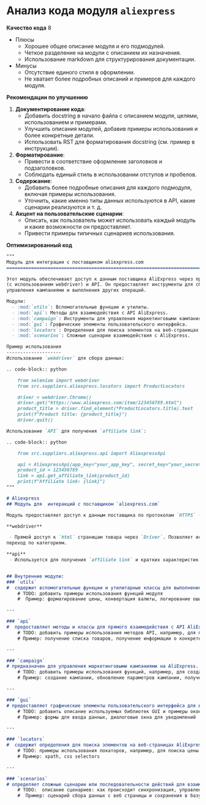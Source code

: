 # Анализ кода модуля `aliexpress`

**Качество кода**
8
 -  Плюсы
     -  Хорошее общее описание модуля и его подмодулей.
     -  Четкое разделение на модули с описанием их назначения.
     -  Использование markdown для структурирования документации.
 -  Минусы
    -  Отсутствие единого стиля в оформлении.
    -  Не хватает более подробных описаний и примеров для каждого модуля.

**Рекомендации по улучшению**

1.  **Документирование кода**:
    *   Добавить docstring в начало файла с описанием модуля, целями, использованием и примерами.
    *   Улучшить описания модулей, добавив примеры использования и более конкретные детали.
    *   Использовать RST для форматирования docstring (см. пример в инструкции).
2.  **Форматирование**:
    *   Привести в соответствие оформление заголовков и подзаголовков.
    *   Соблюдать единый стиль в использовании отступов и пробелов.
3.  **Содержание**:
    *   Добавить более подробные описания для каждого подмодуля, включая примеры использования.
    *   Уточнить, какие именно типы данных используются в API, какие сценарии реализуются и т. д.
4.  **Акцент на пользовательские сценарии**:
    *  Описать, как пользователь может использовать каждый модуль и какие возможности он предоставляет.
    *  Привести примеры типичных сценариев использования.

**Оптимизированный код**

```markdown
"""
Модуль для интеграции с поставщиком aliexpress.com
=========================================================================================

Этот модуль обеспечивает доступ к данным поставщика AliExpress через протоколы HTTPS
(с использованием webdriver) и API. Он предоставляет инструменты для сбора данных,
управления кампаниями и выполнения других операций.

Модули:
  - :mod:`utils`: Вспомогательные функции и утилиты.
  - :mod:`api`: Методы для взаимодействия с API AliExpress.
  - :mod:`campaign`: Инструменты для управления маркетинговыми кампаниями.
  - :mod:`gui`: Графические элементы пользовательского интерфейса.
  - :mod:`locators`: Определения для поиска элементов на веб-страницах.
  - :mod:`scenarios`: Сложные сценарии взаимодействия с AliExpress.

Пример использования
--------------------
Использование `webdriver` для сбора данных:

.. code-block:: python

    from selenium import webdriver
    from src.suppliers.aliexpress.locators import ProductLocators

    driver = webdriver.Chrome()
    driver.get("https://www.aliexpress.com/item/123456789.html")
    product_title = driver.find_element(*ProductLocators.title).text
    print(f"Product title: {product_title}")
    driver.quit()

Использование `API` для получения `affiliate link`:

.. code-block:: python

    from src.suppliers.aliexpress.api import AliexpressApi

    api = AliexpressApi(app_key="your_app_key", secret_key="your_secret_key")
    product_id = 123456789
    link = api.get_affiliate_link(product_id)
    print(f"Affiliate link: {link}")
"""

# Aliexpress
## Модуль для  интеракций с поставщиком `aliexpress.com`

Модуль предоставляет доступ к данным поставщика по протоколам `HTTPS` (webdriver) и `API`.

**webdriver**

 - Прямой доступ к `html` страницам товара через `Driver`. Позволяет исполнять сценарии сбора информации, включая
переход по категориям.

**api**
 - Используется для получения `affiliate link` и кратких характеристик товара.


## Внутренние модули:
### `utils`
#  содержит вспомогательные функции и утилитарные классы для выполнения общих операций в интеграции с AliExpress. Вероятно, включает инструменты для форматирования данных, обработки ошибок, логирования и других задач, которые упрощают взаимодействие с экосистемой AliExpress.
    # TODO: добавить примеры использования функций модуля
    #  Пример: форматирование цены, конвертация валюты, логирование ошибок

---

### `api`
#  предоставляет методы и классы для прямого взаимодействия с API AliExpress. Вероятно, включает функциональность для отправки запросов, обработки ответов и управления аутентификацией, упрощая взаимодействие с API для получения или отправки данных.
    # TODO: добавить примеры использования методов API, например, для получения информации о товаре или создания affiliate link
    # Пример: получение списка товаров, получение информации о конкретном товаре, создание партнерских ссылок

---

### `campaign`
# предназначен для управления маркетинговыми кампаниями на AliExpress. Вероятно, включает инструменты для создания, обновления и отслеживания кампаний, а также методы для анализа их эффективности и оптимизации на основе предоставленных метрик.
    # TODO: добавить примеры использования функций, например, для создания кампании, получения отчетов и анализа эффективности
    # Пример: создание кампании, обновление параметров кампании, получение статистики по кампаниям

---

### `gui`
# предоставляет графические элементы пользовательского интерфейса для взаимодействия с функциональностью AliExpress. Вероятно, включает реализации форм, диалогов и других визуальных компонентов, которые позволяют пользователям более интуитивно управлять операциями AliExpress.
    # TODO: добавить описание используемых библиотек GUI и примеры окон или форм
    # Пример: формы для ввода данных, диалоговые окна для уведомлений

---

### `locators`
#  содержит определения для поиска элементов на веб-страницах AliExpress. Эти локаторы используются вместе с инструментами WebDriver для выполнения автоматизированных взаимодействий, таких как сбор данных или выполнение действий на платформе AliExpress.
    # TODO: примеры использования локаторов, например, для поиска цены товара, описания и т. д.
    # Пример: xpath, css selectors

---

### `scenarios`
# определяет сложные сценарии или последовательности действий для взаимодействия с AliExpress. Вероятно, включает комбинацию задач (например, API-запросов, взаимодействий с GUI и обработки данных) в рамках более крупных операций, таких как синхронизация товаров, управление заказами или выполнение кампаний.
    # TODO:  описание сценариев: как происходит синхронизация, управление заказами и т. д
    #  Пример: сценарий сбора данных с веб страницы и сохранения в базу данных
```